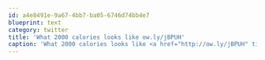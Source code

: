 ```yaml
---
id: a4e8491e-9a67-4bb7-ba05-6746d74bb4e7
blueprint: text
category: twitter
title: 'What 2000 calories looks like ow.ly/jBPUH'
caption: 'What 2000 calories looks like <a href="http://ow.ly/jBPUH" title="http://ow.ly/jBPUH" class="link link_untco">ow.ly/jBPUH</a>'
---
```

